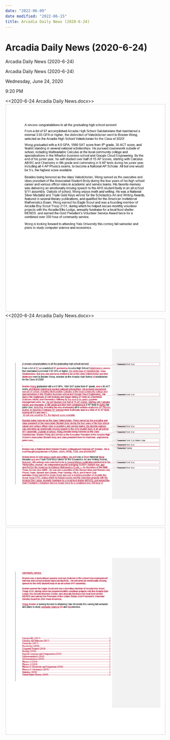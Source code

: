 ```yaml
---
date: "2022-06-09"
date modified: "2022-06-15"
title: Arcadia Daily News (2020-6-24)
---
```


# Arcadia Daily News (2020-6-24)
Arcadia Daily News (2020-6-24)

Arcadia Daily News (2020-6-24)

Wednesday, June 24, 2020

9:20 PM

&lt;&lt;2020-6-24 Arcadia Daily News.docx&gt;&gt;![8d04c2c99a9f474dbf577e8b34d49023](../../../_resources/8d04c2c99a9f474dbf577e8b34d49023.png)&lt;&lt;2020-6-24 Arcadia Daily News.docx&gt;&gt;![97090bf28c9f4644a511ddb478630ace](../../../_resources/97090bf28c9f4644a511ddb478630ace.png)![f51eb6a94ba146438fea6d2e5de68409](../../../_resources/f51eb6a94ba146438fea6d2e5de68409.png)
